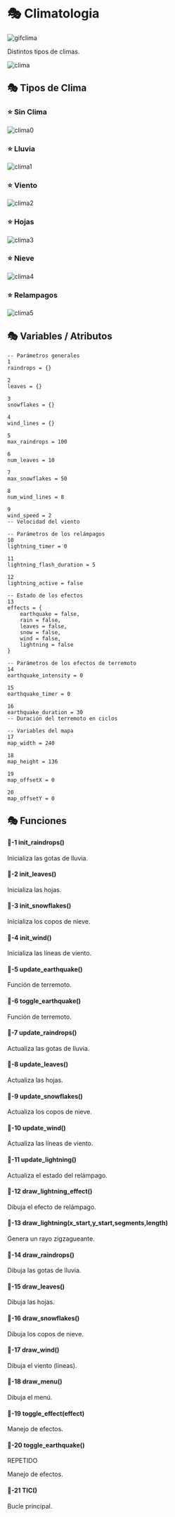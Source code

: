 # 🎭 Climatologia

![gifclima](./Imagenes/climatologia.gif)

Distintos tipos de climas.

![clima](./Imagenes/Climatologia.jpg)

## 🎭 Tipos de Clima

### ⭐️ Sin Clima

![clima0](./Imagenes/clima0.png)

### ⭐️ Lluvia

![clima1](./Imagenes/clima2.png)

### ⭐️ Viento

![clima2](./Imagenes/clima3.png)

### ⭐️ Hojas

![clima3](./Imagenes/clima4.png)

### ⭐️ Nieve

![clima4](./Imagenes/clima1.png)

### ⭐️ Relampagos

![clima5](./Imagenes/clima5.png)

## 🎭 Variables / Atributos

```
-- Parámetros generales
1
raindrops = {}

2
leaves = {}

3
snowflakes = {}

4
wind_lines = {}

5
max_raindrops = 100

6
num_leaves = 10

7
max_snowflakes = 50

8
num_wind_lines = 8

9
wind_speed = 2 
-- Velocidad del viento

-- Parámetros de los relámpagos
10
lightning_timer = 0

11
lightning_flash_duration = 5

12
lightning_active = false

-- Estado de los efectos
13
effects = {
    earthquake = false,
    rain = false,
    leaves = false,
    snow = false,
    wind = false,
    lightning = false
}

-- Parámetros de los efectos de terremoto
14
earthquake_intensity = 0

15
earthquake_timer = 0

16
earthquake_duration = 30  
-- Duración del terremoto en ciclos

-- Variables del mapa
17
map_width = 240

18
map_height = 136

19
map_offsetX = 0

20
map_offsetY = 0
```

## 🎭 Funciones

#### 🔑-1  init_raindrops()

Inicializa las gotas de lluvia.

#### 🔑-2  init_leaves()

Inicializa las hojas.

#### 🔑-3  init_snowflakes()

Inicializa los copos de nieve.

#### 🔑-4  init_wind()

Inicializa las líneas de viento.

#### 🔑-5  update_earthquake()

Función de terremoto.

#### 🔑-6  toggle_earthquake()

Función de terremoto.

#### 🔑-7  update_raindrops()

Actualiza las gotas de lluvia.

#### 🔑-8  update_leaves()

Actualiza las hojas.

#### 🔑-9  update_snowflakes()

Actualiza los copos de nieve.

#### 🔑-10  update_wind()

Actualiza las líneas de viento.

#### 🔑-11  update_lightning()

Actualiza el estado del relámpago.

#### 🔑-12  draw_lightning_effect()

Dibuja el efecto de relámpago.

#### 🔑-13  draw_lightning(x_start,y_start,segments,length)

Genera un rayo zigzagueante.

#### 🔑-14  draw_raindrops()

Dibuja las gotas de lluvia.

#### 🔑-15  draw_leaves()

Dibuja las hojas.

#### 🔑-16  draw_snowflakes()

Dibuja los copos de nieve.

#### 🔑-17  draw_wind()

Dibuja el viento (líneas).

#### 🔑-18  draw_menu()

Dibuja el menú.

#### 🔑-19  toggle_effect(effect)

Manejo de efectos.

#### 🔑-20  toggle_earthquake()
REPETIDO

Manejo de efectos.

#### 🔑-21  TIC()

Bucle principal.